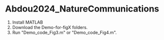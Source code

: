 # Abdou2024_NatureCommunications

1. Install MATLAB
2. Download the Demo-for-figX folders.
3. Run "Demo_code_Fig3.m" or "Demo_code_Fig4.m".
